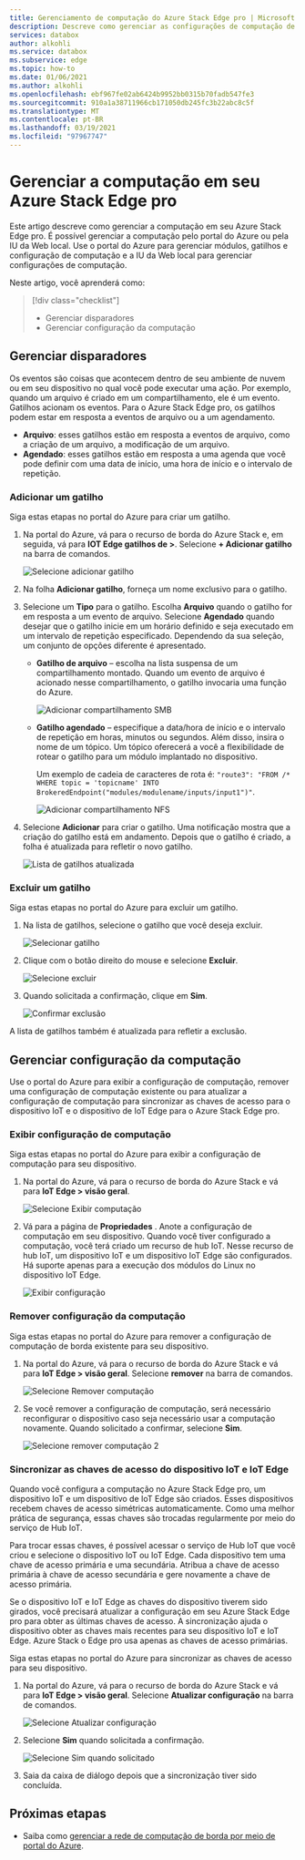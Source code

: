 ```yaml
---
title: Gerenciamento de computação do Azure Stack Edge pro | Microsoft Docs
description: Descreve como gerenciar as configurações de computação de borda, como gatilho, módulos, exibir configuração de computação, remover a configuração por meio do portal do Azure no Azure Stack Edge pro.
services: databox
author: alkohli
ms.service: databox
ms.subservice: edge
ms.topic: how-to
ms.date: 01/06/2021
ms.author: alkohli
ms.openlocfilehash: ebf967fe02ab6424b9952bb0315b70fadb547fe3
ms.sourcegitcommit: 910a1a38711966cb171050db245fc3b22abc8c5f
ms.translationtype: MT
ms.contentlocale: pt-BR
ms.lasthandoff: 03/19/2021
ms.locfileid: "97967747"
---
```

# <a name="manage-compute-on-your-azure-stack-edge-pro"></a>Gerenciar a computação em seu Azure Stack Edge pro

Este artigo descreve como gerenciar a computação em seu Azure Stack Edge pro. É possível gerenciar a computação pelo portal do Azure ou pela IU da Web local. Use o portal do Azure para gerenciar módulos, gatilhos e configuração de computação e a IU da Web local para gerenciar configurações de computação.

Neste artigo, você aprenderá como:

> [!div class="checklist"]
> * Gerenciar disparadores
> * Gerenciar configuração da computação


## <a name="manage-triggers"></a>Gerenciar disparadores

Os eventos são coisas que acontecem dentro de seu ambiente de nuvem ou em seu dispositivo no qual você pode executar uma ação. Por exemplo, quando um arquivo é criado em um compartilhamento, ele é um evento. Gatilhos acionam os eventos. Para o Azure Stack Edge pro, os gatilhos podem estar em resposta a eventos de arquivo ou a um agendamento.

- **Arquivo**: esses gatilhos estão em resposta a eventos de arquivo, como a criação de um arquivo, a modificação de um arquivo.
- **Agendado**: esses gatilhos estão em resposta a uma agenda que você pode definir com uma data de início, uma hora de início e o intervalo de repetição.


### <a name="add-a-trigger"></a>Adicionar um gatilho

Siga estas etapas no portal do Azure para criar um gatilho.

1. Na portal do Azure, vá para o recurso de borda do Azure Stack e, em seguida, vá para **IOT Edge gatilhos de >**. Selecione **+ Adicionar gatilho** na barra de comandos.

    ![Selecione adicionar gatilho](media/azure-stack-edge-manage-compute/add-trigger-1.png)

2. Na folha **Adicionar gatilho**, forneça um nome exclusivo para o gatilho.
    
    <!--Trigger names can only contain numbers, lowercase letters, and hyphens. The share name must be between 3 and 63 characters long and begin with a letter or a number. Each hyphen must be preceded and followed by a non-hyphen character.-->

3. Selecione um **Tipo** para o gatilho. Escolha **Arquivo** quando o gatilho for em resposta a um evento de arquivo. Selecione **Agendado** quando desejar que o gatilho inicie em um horário definido e seja executado em um intervalo de repetição especificado. Dependendo da sua seleção, um conjunto de opções diferente é apresentado.

    - **Gatilho de arquivo** – escolha na lista suspensa de um compartilhamento montado. Quando um evento de arquivo é acionado nesse compartilhamento, o gatilho invocaria uma função do Azure.

        ![Adicionar compartilhamento SMB](media/azure-stack-edge-manage-compute/add-file-trigger.png)

    - **Gatilho agendado** – especifique a data/hora de início e o intervalo de repetição em horas, minutos ou segundos. Além disso, insira o nome de um tópico. Um tópico oferecerá a você a flexibilidade de rotear o gatilho para um módulo implantado no dispositivo.

        Um exemplo de cadeia de caracteres de rota é: `"route3": "FROM /* WHERE topic = 'topicname' INTO BrokeredEndpoint("modules/modulename/inputs/input1")"`.

        ![Adicionar compartilhamento NFS](media/azure-stack-edge-manage-compute/add-scheduled-trigger.png)

4. Selecione **Adicionar** para criar o gatilho. Uma notificação mostra que a criação do gatilho está em andamento. Depois que o gatilho é criado, a folha é atualizada para refletir o novo gatilho.
 
    ![Lista de gatilhos atualizada](media/azure-stack-edge-manage-compute/add-trigger-2.png)

### <a name="delete-a-trigger"></a>Excluir um gatilho

Siga estas etapas no portal do Azure para excluir um gatilho.

1. Na lista de gatilhos, selecione o gatilho que você deseja excluir.

    ![Selecionar gatilho](media/azure-stack-edge-manage-compute/delete-trigger-1.png)

2. Clique com o botão direito do mouse e selecione **Excluir**.

    ![Selecione excluir](media/azure-stack-edge-manage-compute/delete-trigger-2.png)

3. Quando solicitada a confirmação, clique em **Sim**.

    ![Confirmar exclusão](media/azure-stack-edge-manage-compute/delete-trigger-3.png)

A lista de gatilhos também é atualizada para refletir a exclusão.

## <a name="manage-compute-configuration"></a>Gerenciar configuração da computação

Use o portal do Azure para exibir a configuração de computação, remover uma configuração de computação existente ou para atualizar a configuração de computação para sincronizar as chaves de acesso para o dispositivo IoT e o dispositivo de IoT Edge para o Azure Stack Edge pro.

### <a name="view-compute-configuration"></a>Exibir configuração de computação

Siga estas etapas no portal do Azure para exibir a configuração de computação para seu dispositivo.

1. Na portal do Azure, vá para o recurso de borda do Azure Stack e vá para **IoT Edge > visão geral**. 

    ![Selecione Exibir computação](media/azure-stack-edge-manage-compute/view-compute-1.png)

2. Vá para a página de **Propriedades** . Anote a configuração de computação em seu dispositivo. Quando você tiver configurado a computação, você terá criado um recurso de hub IoT. Nesse recurso de hub IoT, um dispositivo IoT e um dispositivo IoT Edge são configurados. Há suporte apenas para a execução dos módulos do Linux no dispositivo IoT Edge.

    ![Exibir configuração](media/azure-stack-edge-manage-compute/view-compute-2.png)


### <a name="remove-compute-configuration"></a>Remover configuração da computação

Siga estas etapas no portal do Azure para remover a configuração de computação de borda existente para seu dispositivo.

1. Na portal do Azure, vá para o recurso de borda do Azure Stack e vá para **IoT Edge > visão geral**. Selecione **remover** na barra de comandos.

    ![Selecione Remover computação](media/azure-stack-edge-manage-compute/remove-compute-1.png)

2. Se você remover a configuração de computação, será necessário reconfigurar o dispositivo caso seja necessário usar a computação novamente. Quando solicitado a confirmar, selecione **Sim**.

    ![Selecione remover computação 2](media/azure-stack-edge-manage-compute/remove-compute-2.png)

### <a name="sync-up-iot-device-and-iot-edge-device-access-keys"></a>Sincronizar as chaves de acesso do dispositivo IoT e IoT Edge

Quando você configura a computação no Azure Stack Edge pro, um dispositivo IoT e um dispositivo de IoT Edge são criados. Esses dispositivos recebem chaves de acesso simétricas automaticamente. Como uma melhor prática de segurança, essas chaves são trocadas regularmente por meio do serviço de Hub IoT.

Para trocar essas chaves, é possível acessar o serviço de Hub IoT que você criou e selecione o dispositivo IoT ou IoT Edge. Cada dispositivo tem uma chave de acesso primária e uma secundária. Atribua a chave de acesso primária à chave de acesso secundária e gere novamente a chave de acesso primária.

Se o dispositivo IoT e IoT Edge as chaves do dispositivo tiverem sido girados, você precisará atualizar a configuração em seu Azure Stack Edge pro para obter as últimas chaves de acesso. A sincronização ajuda o dispositivo obter as chaves mais recentes para seu dispositivo IoT e IoT Edge. Azure Stack o Edge pro usa apenas as chaves de acesso primárias.

Siga estas etapas no portal do Azure para sincronizar as chaves de acesso para seu dispositivo.

1. Na portal do Azure, vá para o recurso de borda do Azure Stack e vá para **IoT Edge > visão geral**. Selecione **Atualizar configuração** na barra de comandos.

    ![Selecione Atualizar configuração](media/azure-stack-edge-manage-compute/refresh-configuration-1.png)

2. Selecione **Sim** quando solicitada a confirmação.

     ![Selecione Sim quando solicitado](media/azure-stack-edge-manage-compute/refresh-configuration-2.png)

3. Saia da caixa de diálogo depois que a sincronização tiver sido concluída.

## <a name="next-steps"></a>Próximas etapas

- Saiba como [gerenciar a rede de computação de borda por meio de portal do Azure](azure-stack-edge-extend-compute-access-modules.md).
